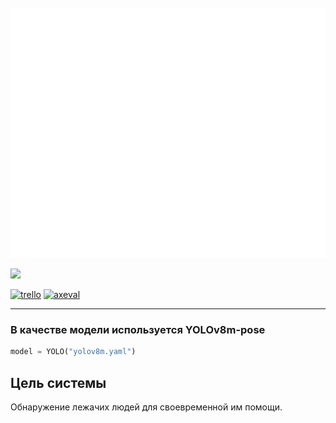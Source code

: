 <div align="center">
	<br>
	<a href="https://github.com/filbertmarina/Escalator-project/blob/main/header.svg">
		<img src="header.svg" width="800" height="400" alt="Click to see the source">
	</a>
	<br>
</div>


![](https://trello.com/b/d5Iv4cVU/%D0%B7%D0%B0%D0%B4%D0%B0%D1%87%D0%B0-4-%D1%80%D0%B0%D1%81%D0%BF%D0%BE%D0%B7%D0%BD%D0%B0%D0%B2%D0%B0%D0%BD%D0%B8%D0%B5-%D1%8D%D0%BA%D1%81%D1%82%D1%80%D0%B5%D0%BD%D0%BD%D1%8B%D1%85-%D1%81%D0%B8%D1%82%D1%83%D0%B0%D1%86%D0%B8%D0%B9-%D0%BD%D0%B0-%D1%8D%D1%81%D0%BA%D0%B0%D0%BB%D0%B0%D1%82%D0%BE%D1%80%D0%B0%D1%85)

[![trello](https://img.shields.io/badge/Trello-%23026AA7.svg?style=for-the-badge&logo=Trello&logoColor=white)](https://trello.com/b/d5Iv4cVU/%D0%B7%D0%B0%D0%B4%D0%B0%D1%87%D0%B0-4-%D1%80%D0%B0%D1%81%D0%BF%D0%BE%D0%B7%D0%BD%D0%B0%D0%B2%D0%B0%D0%BD%D0%B8%D0%B5-%D1%8D%D0%BA%D1%81%D1%82%D1%80%D0%B5%D0%BD%D0%BD%D1%8B%D1%85-%D1%81%D0%B8%D1%82%D1%83%D0%B0%D1%86%D0%B8%D0%B9-%D0%BD%D0%B0-%D1%8D%D1%81%D0%BA%D0%B0%D0%BB%D0%B0%D1%82%D0%BE%D1%80%D0%B0%D1%85) [![axeval](https://img.shields.io/badge/Telegram-2CA5E0?style=for-the-badge&logo=telegram&logoColor=white)](web.telegram.org/axeval)

---

### В качестве модели используется YOLOv8m-pose
```python
model = YOLO("yolov8m.yaml")
```

## Цель системы
Обнаружение лежачих людей для своевременной им помощи.
